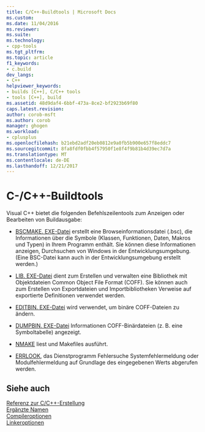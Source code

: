 ```yaml
---
title: C/C++-Buildtools | Microsoft Docs
ms.custom: 
ms.date: 11/04/2016
ms.reviewer: 
ms.suite: 
ms.technology:
- cpp-tools
ms.tgt_pltfrm: 
ms.topic: article
f1_keywords:
- c.build
dev_langs:
- C++
helpviewer_keywords:
- builds [C++], C/C++ tools
- tools [C++], build
ms.assetid: 48d9daf4-6bbf-473a-8ce2-bf2923b69f80
caps.latest.revision: 
author: corob-msft
ms.author: corob
manager: ghogen
ms.workload:
- cplusplus
ms.openlocfilehash: b21ebd2adf20eb0812e9a0fb5b900e657f8eddc7
ms.sourcegitcommit: 8fa8fdf0fbb4f57950f1e8f4f9b81b4d39ec7d7a
ms.translationtype: MT
ms.contentlocale: de-DE
ms.lasthandoff: 12/21/2017
---
```

# <a name="cc-build-tools"></a>C-/C++-Buildtools
Visual C++ bietet die folgenden Befehlszeilentools zum Anzeigen oder Bearbeiten von Buildausgabe:  
  
-   [BSCMAKE. EXE-Datei](../../build/reference/bscmake-reference.md) erstellt eine Browseinformationsdatei (.bsc), die Informationen über die Symbole (Klassen, Funktionen, Daten, Makros und Typen) in Ihrem Programm enthält. Sie können diese Informationen anzeigen, Durchsuchen von Windows in der Entwicklungsumgebung. (Eine BSC-Datei kann auch in der Entwicklungsumgebung erstellt werden.)  
  
-   [LIB. EXE-Datei](../../build/reference/lib-reference.md) dient zum Erstellen und verwalten eine Bibliothek mit Objektdateien Common Object File Format (COFF). Sie können auch zum Erstellen von Exportdateien und Importbibliotheken Verweise auf exportierte Definitionen verwendet werden.  
  
-   [EDITBIN. EXE-Datei](../../build/reference/editbin-reference.md) wird verwendet, um binäre COFF-Dateien zu ändern.  
  
-   [DUMPBIN. EXE-Datei](../../build/reference/dumpbin-reference.md) Informationen COFF-Binärdateien (z. B. eine Symboltabelle) angezeigt.  
  
-   [NMAKE](../../build/nmake-reference.md) liest und Makefiles ausführt.  
  
-   [ERRLOOK](../../build/reference/value-edit-control.md), das Dienstprogramm Fehlersuche Systemfehlermeldung oder Modulfehlermeldung auf Grundlage des eingegebenen Werts abgerufen werden.  
  
## <a name="see-also"></a>Siehe auch  
 [Referenz zur C/C++-Erstellung](../../build/reference/c-cpp-building-reference.md)   
 [Ergänzte Namen](../../build/reference/decorated-names.md)   
 [Compileroptionen](../../build/reference/compiler-options.md)   
 [Linkeroptionen](../../build/reference/linker-options.md)